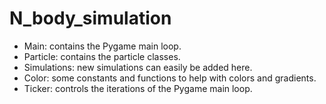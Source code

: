 # N_body_simulation

* Main: contains the Pygame main loop.
* Particle: contains the particle classes.
* Simulations: new simulations can easily be added here.
* Color: some constants and functions to help with colors and gradients.
* Ticker: controls the iterations of the Pygame main loop.
